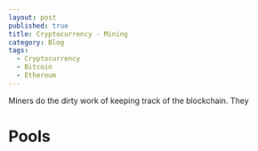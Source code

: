 ```yaml
---
layout: post
published: true
title: Cryptocurrency - Mining
category: Blog
tags: 
  - Cryptocurrency
  - Bitcoin
  - Ethereum
---
```


Miners do the dirty work of keeping track of the blockchain. They 

# Pools


